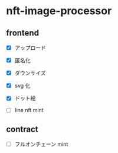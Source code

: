 # nft-image-processor

## frontend

- [x] アップロード
- [x] 匿名化
- [x] ダウンサイズ
- [x] svg 化
- [x] ドット絵

- [ ] line nft mint

## contract

- [ ] フルオンチェーン mint

